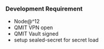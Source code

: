 ### Development Requirement
- Node@^12
- QMIT VPN open
- QMIT Vault signed 
- setup sealed-secret for secret load
